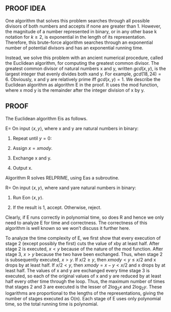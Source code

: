 ## PROOF IDEA

One algorithm that solves this problem searches through all possible divisors of both numbers and accepts if none are greater than 1. However, the magnitude of a number represented in binary, or in any other base k notation for $k≥2$, is exponential in the length of its representation. Therefore, this brute-force algorithm searches through an exponential number of potential divisors and has an exponential running time.

Instead, we solve this problem with an ancient numerical procedure, called the Euclidean algorithm, for computing the greatest common divisor. The greatest common divisor of natural numbers x and y, written $gcd(x,y)$, is the largest integer that evenly divides both xand y. For example, $gcd(18,24) = 6$. Obviously, x and y are relatively prime iff $gcd(x,y) = 1$. We describe the Euclidean algorithm as algorithm E in the proof. It uses the mod function, where x mod y is the remainder after the integer division of x by y.

## PROOF

The Euclidean algorithm Eis as follows.

E= On input $⟨x,y⟩$, where x and y are natural numbers in binary:

1. Repeat until $y= 0$:

2. Assign $x = x mod y$.

3. Exchange x and y.

4. Output x.

Algorithm R solves RELPRIME, using Eas a subroutine.

R= On input $⟨x,y⟩$, where xand yare natural numbers in binary:

1. Run Eon $⟨x,y⟩$.

2. If the result is 1, accept. Otherwise, reject.

Clearly, if E runs correctly in polynomial time, so does R and hence we only need to analyze E for time and correctness. The correctness of this algorithm is well known so we won’t discuss it further here.

To analyze the time complexity of E, we first show that every execution of stage 2 (except possibly the first) cuts the value of xby at least half. After stage 2 is executed, $x < y$ because of the nature of the mod function. After stage 3, $x>y$ because the two have been exchanged. Thus, when stage 2 is subsequently executed, $x > y$. If $x/2 ≥y$, then $x mod y < y ≤x/2$ and x drops by at least half. If $x/2 <y$, then $x mod y= x−y<x/2$ and x drops by at least half. The values of x and y are exchanged every time stage 3 is executed, so each of the original values of x and y are reduced by at least half every other time through the loop. Thus, the maximum number of times that stages 2 and 3 are executed is the lesser of $2 \log_2 x$ and $2 \log_2 y$. These logarithms are proportional to the lengths of the representations, giving the number of stages executed as O(n). Each stage of E uses only polynomial time, so the total running time is polynomial.
